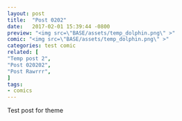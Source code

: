```yaml
---
layout: post
title:  "Post 0202"
date:   2017-02-01 15:39:44 -0800
preview: "<img src=\"BASE/assets/temp_dolphin.png\" >"
comic: "<img src=\"BASE/assets/temp_dolphin.png\" >"
categories: test comic
related: [
"Temp post 2",
"Post 020202",
"Post Rawrrr",
]
tags:
- comics
---
```



Test post for theme
